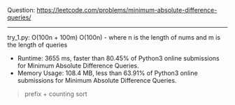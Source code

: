 Question: https://leetcode.com/problems/minimum-absolute-difference-queries/

---

try_1.py: O(100n + 100m) O(100n) - where n is the length of nums and m is the length of queries

* Runtime: 3655 ms, faster than 80.45% of Python3 online submissions for Minimum Absolute Difference Queries.
* Memory Usage: 108.4 MB, less than 63.91% of Python3 online submissions for Minimum Absolute Difference Queries.

> prefix + counting sort